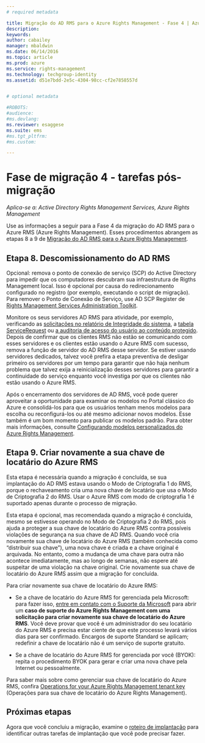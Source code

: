 ```yaml
---
# required metadata

title: Migração do AD RMS para o Azure Rights Management - Fase 4 | Azure RMS
description:
keywords:
author: cabailey
manager: mbaldwin
ms.date: 06/14/2016
ms.topic: article
ms.prod: azure
ms.service: rights-management
ms.technology: techgroup-identity
ms.assetid: d51e7bdd-2e5c-4304-98cc-cf2e7858557d


# optional metadata

#ROBOTS:
#audience:
#ms.devlang:
ms.reviewer: esaggese
ms.suite: ems
#ms.tgt_pltfrm:
#ms.custom:

---
```


# Fase de migração 4 - tarefas pós-migração

*Aplica-se a: Active Directory Rights Management Services, Azure Rights Management*


Use as informações a seguir para a Fase 4 da migração do AD RMS para o Azure RMS (Azure Rights Management). Esses procedimentos abrangem as etapas 8 a 9 de [Migração do AD RMS para o Azure Rights Management](migrate-from-ad-rms-to-azure-rms.md).


## Etapa 8. Descomissionamento do AD RMS

Opcional: remova o ponto de conexão de serviço (SCP) do Active Directory para impedir que os computadores descubram sua infraestrutura de Rigths Management local. Isso é opcional por causa do redirecionamento configurado no registro (por exemplo, executando o script de migração). Para remover o Ponto de Conexão de Serviço, use AD SCP Register de [Rights Management Services Administration Toolkit](http://www.microsoft.com/download/details.aspx?id=1479).

Monitore os seus servidores AD RMS para atividade, por exemplo, verificando as [solicitações no relatório de Integridade do sistema](https://technet.microsoft.com/library/ee221012%28v=ws.10%29.aspx), a [tabela ServiceRequest](http://technet.microsoft.com/library/dd772686%28v=ws.10%29.aspx) ou [a auditoria de acesso do usuário ao conteúdo protegido](http://social.technet.microsoft.com/wiki/contents/articles/3440.ad-rms-frequently-asked-questions-faq.aspx). Depois de confirmar que os clientes RMS não estão se comunicando com esses servidores e os clientes estão usando o Azure RMS com sucesso, remova a função de servidor do AD RMS desse servidor. Se estiver usando servidores dedicados, talvez você prefira a etapa preventiva de desligar primeiro os servidores por um tempo para garantir que não haja nenhum problema que talvez exija a reinicialização desses servidores para garantir a continuidade do serviço enquanto você investiga por que os clientes não estão usando o Azure RMS.

Após o encerramento dos servidores de AD RMS, você pode querer aproveitar a oportunidade para examinar os modelos no Portal clássico do Azure e consolidá-los para que os usuários tenham menos modelos para escolha ou reconfigurá-los ou até mesmo adicionar novos modelos. Esse também é um bom momento para publicar os modelos padrão. Para obter mais informações, consulte [Configurando modelos personalizados do Azure Rights Management](../deploy-use/configure-custom-templates.md).

## Etapa 9. Criar novamente a sua chave de locatário do Azure RMS
Esta etapa é necessária quando a migração é concluída, se sua implantação do AD RMS estava usando o Modo de Criptografia 1 do RMS, porque o rechaveamento cria uma nova chave de locatário que usa o Modo de Criptografia 2 do RMS. Usar o Azure RMS com modo de criptografia 1 é suportado apenas durante o processo de migração.

Esta etapa é opcional, mas recomendada quando a migração é concluída, mesmo se estivesse operando no Modo de Criptografia 2 do RMS, pois ajuda a proteger a sua chave de locatário do Azure RMS contra possíveis violações de segurança na sua chave de AD RMS. Quando você cria novamente sua chave de locatário do Azure RMS (também conhecida como “distribuir sua chave”), uma nova chave é criada e a chave original é arquivada. No entanto, como a mudança de uma chave para outra não acontece imediatamente, mas ao longo de semanas, não espere até suspeitar de uma violação na chave original. Crie novamente sua chave de locatário do Azure RMS assim que a migração for concluída.

Para criar novamente sua chave de locatário do Azure RMS:

-   Se a chave de locatário do Azure RMS for gerenciada pela Microsoft: para fazer isso, [entre em contato com o Suporte da Microsoft](../get-started/information-support#to-contact-microsoft-support) para abrir um **caso de suporte do Azure Rights Management com uma solicitação para criar novamente sua chave de locatário do Azure RMS**. Você deve provar que você é um administrador do seu locatário do Azure RMS e precisa estar ciente de que este processo levará vários dias para ser confirmado. Encargos de suporte Standard se aplicam; redefinir a chave de locatário não é um serviço de suporte gratuito.

-   Se a chave de locatário do Azure RMS for gerenciada por você (BYOK): repita o procedimento BYOK para gerar e criar uma nova chave pela Internet ou pessoalmente.

Para saber mais sobre como gerenciar sua chave de locatário do Azure RMS, confira [Operations for your Azure Rights Management tenant key](../deploy-use/operations-tenant-key.md) (Operações para sua chave de locatário do Azure Rights Management).

## Próximas etapas

Agora que você concluiu a migração, examine o [roteiro de implantação](deployment-roadmap.md) para identificar outras tarefas de implantação que você pode precisar fazer.



<!--HONumber=Jun16_HO2-->


